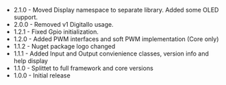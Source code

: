 
* 2.1.0 - Moved Display namespace to separate library. Added some OLED support.
* 2.0.0 - Removed v1 DigitalIo usage.
* 1.2.1 - Fixed Gpio initialization.
* 1.2.0 - Added PWM interfaces and soft PWM implementation (Core only)
* 1.1.2 - Nuget package logo changed
* 1.1.1 - Added Input and Output convienience classes, version info and help display
* 1.1.0 - Splittet to full framework and core versions
* 1.0.0 - Initial release
